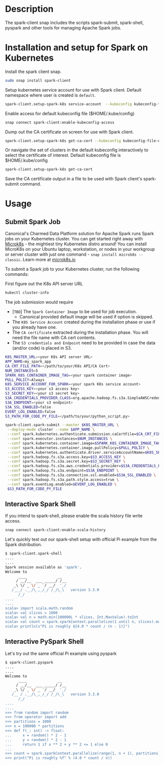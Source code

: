 # Description
The spark-client snap includes the scripts spark-submit, spark-shell, pyspark and other tools for managing Apache Spark jobs.

# Installation and setup for Spark on Kubernetes
Install the spark client snap.

```bash
sudo snap install spark-client
```

Setup kubernetes service account for use with Spark client. Default namespace where user is created is ```default```.

```bash
spark-client.setup-spark-k8s service-account  --kubeconfig kubeconfig-file-name --cluster cluster-name-in-kubeconfig account-name [namespace]
```

Enable access for default kubeconfig file ($HOME/.kube/config)

```bash
snap connect spark-client:enable-kubeconfig-access
```

Dump out the CA certificate on screen for use with Spark client. 


```bash
spark-client.setup-spark-k8s get-ca-cert --kubeconfig kubeconfig-file-name --cluster cluster-name-in-kubeconfig > ca.crt
```

Or navigate the set of clusters in the default kubeconfig interactively to select the certificate of interest. 
Default kubeconfig file is $HOME/.kube/config

```bash
spark-client.setup-spark-k8s get-ca-cert
```

Save the CA certificate output in a file to be used with Spark client's spark-submit command.

# Usage

## Submit Spark Job
Canonical's Charmed Data Platform solution for Apache Spark runs Spark jobs on your Kubernetes cluster. 
You can get started right away with [Microk8s](https://microk8s.io) - the mightiest tiny Kubernetes distro around! 
You can install MicroK8s on your Ubuntu laptop, workstation, or nodes in your workgroup or server cluster with 
just one command - `snap install microk8s --classic`. Learn more at [microk8s.io](https://microk8s.io)

To submit a Spark job to your Kubernetes cluster, run the following commands:

First figure out the K8s API server URL
```bash
kubectl cluster-info
```

The job submission would require 
- [```TBD```] The ```Spark Container Image``` to be used for job execution. 
  - Canonical provided default image will be used if option is skipped. 
- The ```K8S Service Account``` created during the installation phase or use if you already have one.
- The ```CA certificate``` extracted during the installation phase. You will need the file name with CA cert contents.
- The ```S3 credentials and Endpoint``` need to be provided in case the data (and/or code) is placed in S3. 


```bash
K8S_MASTER_URL=<your K8s API server URL>
APP_NAME=my_spark_app
CA_CRT_FILE_PATH=</path/to/your/K8s API/CA Cert>
NUM_INSTANCES=5
SPARK_K8S_CONTAINER_IMAGE_TAG=<your spark container image>
PULL_POLICY=Always
K8S_SERVICE_ACCOUNT_FOR_SPARK=<your spark K8s service account>
S3_ACCESS_KEY=<your s3 access key>
S3_SECRET_KEY=<your s3 secret key>
S3A_CREDENTIALS_PROVIDER_CLASS=org.apache.hadoop.fs.s3a.SimpleAWSCredentialsProvider
S3A_ENDPOINT=<your s3 endpoint>
S3A_SSL_ENABLED=false
EVENT_LOG_ENABLED=false
S3_PATH_FOR_CODE_PY_FILE=</path/to/your/python_script.py>

spark-client.spark-submit --master $K8S_MASTER_URL \
 --deploy-mode cluster --name $APP_NAME \
 --conf spark.kubernetes.authenticate.submission.caCertFile=$CA_CRT_FILE_PATH \
 --conf spark.executor.instances=$NUM_INSTANCES \
 --conf spark.kubernetes.container.image=$SPARK_K8S_CONTAINER_IMAGE_TAG \
 --conf spark.kubernetes.container.image.pullPolicy=$PULL_POLICY \
 --conf spark.kubernetes.authenticate.driver.serviceAccountName=$K8S_SERVICE_ACCOUNT_FOR_SPARK \
 --conf spark.hadoop.fs.s3a.access.key=$S3_ACCESS_KEY \
 --conf spark.hadoop.fs.s3a.secret.key=$S3_SECRET_KEY \
 --conf spark.hadoop.fs.s3a.aws.credentials.provider=$S3A_CREDENTIALS_PROVIDER_CLASS \
 --conf spark.hadoop.fs.s3a.endpoint=$S3A_ENDPOINT \
 --conf spark.hadoop.fs.s3a.connection.ssl.enabled=$S3A_SSL_ENABLED \
 --conf spark.hadoop.fs.s3a.path.style.access=true \
 --conf spark.eventLog.enabled=$EVENT_LOG_ENABLED \
 $S3_PATH_FOR_CODE_PY_FILE
```

## Interactive Spark Shell 
If you intend to spark-shell, please enable the scala history file write access.

```bash
snap connect spark-client:enable-scala-history
```

Let's quickly test out our spark-shell setup with official Pi example from the Spark distribution.

```bash
$ spark-client.spark-shell
....
....
Spark session available as 'spark'.
Welcome to
      ____              __
     / __/__  ___ _____/ /__
    _\ \/ _ \/ _ `/ __/  '_/
   /___/ .__/\_,_/_/ /_/\_\   version 3.3.0
      /_/
....
....
scala> import scala.math.random
scala> val slices = 1000
scala> val n = math.min(100000L * slices, Int.MaxValue).toInt
scala> val count = spark.sparkContext.parallelize(1 until n, slices).map { i => val x = random * 2 - 1; val y = random * 2 - 1;  if (x*x + y*y <= 1) 1 else 0;}.reduce(_ + _)
scala> println(s"Pi is roughly ${4.0 * count / (n - 1)}")
```

## Interactive PySpark Shell

Let's try out the same official Pi example using pyspark

```bash
$ spark-client.pyspark
....
....
Welcome to
      ____              __
     / __/__  ___ _____/ /__
    _\ \/ _ \/ _ `/ __/  '_/
   /__ / .__/\_,_/_/ /_/\_\   version 3.3.0
      /_/
....
....
>>> from random import random
>>> from operator import add
>>> partitions = 1000
>>> n = 100000 * partitions
>>> def f(_: int) -> float:
...     x = random() * 2 - 1
...     y = random() * 2 - 1
...     return 1 if x ** 2 + y ** 2 <= 1 else 0
...
>>> count = spark.sparkContext.parallelize(range(1, n + 1), partitions).map(f).reduce(add)
>>> print("Pi is roughly %f" % (4.0 * count / n))
```